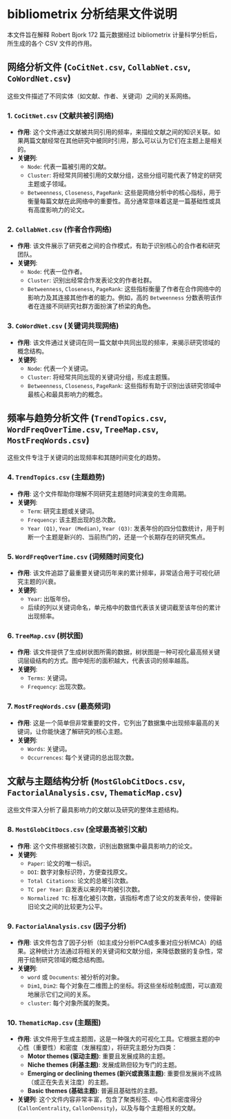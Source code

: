 # bibliometrix 分析结果文件说明

本文件旨在解释 Robert Bjork 172 篇元数据经过 bibliometrix 计量科学分析后，所生成的各个 CSV 文件的作用。

## 网络分析文件 (`CoCitNet.csv`, `CollabNet.csv`, `CoWordNet.csv`)

这些文件描述了不同实体（如文献、作者、关键词）之间的关系网络。

### 1. `CoCitNet.csv` (文献共被引网络)
- **作用**: 这个文件通过文献被共同引用的频率，来描绘文献之间的知识关联。如果两篇文献经常在其他研究中被同时引用，那么可以认为它们在主题上是相关的。
- **关键列**:
  - `Node`: 代表一篇被引用的文献。
  - `Cluster`: 将经常共同被引用的文献分组，这些分组可能代表了特定的研究主题或子领域。
  - `Betweenness`, `Closeness`, `PageRank`: 这些是网络分析中的核心指标，用于衡量每篇文献在此网络中的重要性。高分通常意味着这是一篇基础性或具有高度影响力的论文。

### 2. `CollabNet.csv` (作者合作网络)
- **作用**: 该文件展示了研究者之间的合作模式，有助于识别核心的合作者和研究团队。
- **关键列**:
  - `Node`: 代表一位作者。
  - `Cluster`: 识别出经常合作发表论文的作者社群。
  - `Betweenness`, `Closeness`, `PageRank`: 这些指标衡量了作者在合作网络中的影响力及其连接其他作者的能力。例如，高的 `Betweenness` 分数表明该作者在连接不同研究社群方面扮演了桥梁的角色。

### 3. `CoWordNet.csv` (关键词共现网络)
- **作用**: 该文件通过关键词在同一篇文献中共同出现的频率，来揭示研究领域的概念结构。
- **关键列**:
  - `Node`: 代表一个关键词。
  - `Cluster`: 将经常共同出现的关键词分组，形成主题簇。
  - `Betweenness`, `Closeness`, `PageRank`: 这些指标有助于识别出该研究领域中最核心和最具影响力的概念。

## 频率与趋势分析文件 (`TrendTopics.csv`, `WordFreqOverTime.csv`, `TreeMap.csv`, `MostFreqWords.csv`)

这些文件专注于关键词的出现频率和其随时间变化的趋势。

### 4. `TrendTopics.csv` (主题趋势)
- **作用**: 这个文件帮助你理解不同研究主题随时间演变的生命周期。
- **关键列**:
  - `Term`: 研究主题或关键词。
  - `Frequency`: 该主题出现的总次数。
  - `Year (Q1)`, `Year (Median)`, `Year (Q3)`: 发表年份的四分位数统计，用于判断一个主题是新兴的、当前热门的，还是一个长期存在的研究焦点。

### 5. `WordFreqOverTime.csv` (词频随时间变化)
- **作用**: 该文件追踪了最重要关键词历年来的累计频率，非常适合用于可视化研究主题的兴衰。
- **关键列**:
  - `Year`: 出版年份。
  - 后续的列以关键词命名，单元格中的数值代表该关键词截至该年份的累计出现频率。

### 6. `TreeMap.csv` (树状图)
- **作用**: 该文件提供了生成树状图所需的数据，树状图是一种可视化最高频关键词层级结构的方式。图中矩形的面积越大，代表该词的频率越高。
- **关键列**:
  - `Terms`: 关键词。
  - `Frequency`: 出现次数。

### 7. `MostFreqWords.csv` (最高频词)
- **作用**: 这是一个简单但非常重要的文件，它列出了数据集中出现频率最高的关键词，让你能快速了解研究的核心主题。
- **关键列**:
  - `Words`: 关键词。
  - `Occurrences`: 每个关键词的总出现次数。

## 文献与主题结构分析 (`MostGlobCitDocs.csv`, `FactorialAnalysis.csv`, `ThematicMap.csv`)

这些文件深入分析了最具影响力的文献以及研究的整体主题结构。

### 8. `MostGlobCitDocs.csv` (全球最高被引文献)
- **作用**: 这个文件根据被引次数，识别出数据集中最具影响力的论文。
- **关键列**:
  - `Paper`: 论文的唯一标识。
  - `DOI`: 数字对象标识符，方便查找原文。
  - `Total Citations`: 论文的总被引次数。
  - `TC per Year`: 自发表以来的年均被引次数。
  - `Normalized TC`: 标准化被引次数，该指标考虑了论文的发表年份，使得新旧论文之间的比较更为公平。

### 9. `FactorialAnalysis.csv` (因子分析)
- **作用**: 该文件包含了因子分析（如主成分分析PCA或多重对应分析MCA）的结果。这种统计方法通过将相关的关键词和文献分组，来降低数据的复杂性，常用于绘制研究领域的概念结构图。
- **关键列**:
  - `word` 或 `Documents`: 被分析的对象。
  - `Dim1`, `Dim2`: 每个对象在二维图上的坐标。将这些坐标绘制成图，可以直观地展示它们之间的关系。
  - `cluster`: 每个对象所属的聚类。

### 10. `ThematicMap.csv` (主题图)
- **作用**: 该文件用于生成主题图，这是一种强大的可视化工具。它根据主题的中心性（重要性）和密度（发展程度），将研究主题分为四类：
    - **Motor themes (驱动主题)**: 重要且发展成熟的主题。
    - **Niche themes (利基主题)**: 发展成熟但较为专门的主题。
    - **Emerging or declining themes (新兴或衰落主题)**: 重要但发展尚不成熟（或正在失去关注度）的主题。
    - **Basic themes (基础主题)**: 普遍且基础性的主题。
- **关键列**: 这个文件内容非常丰富，包含了聚类标签、中心性和密度得分 (`CallonCentrality`, `CallonDensity`)，以及与每个主题相关的文献。
